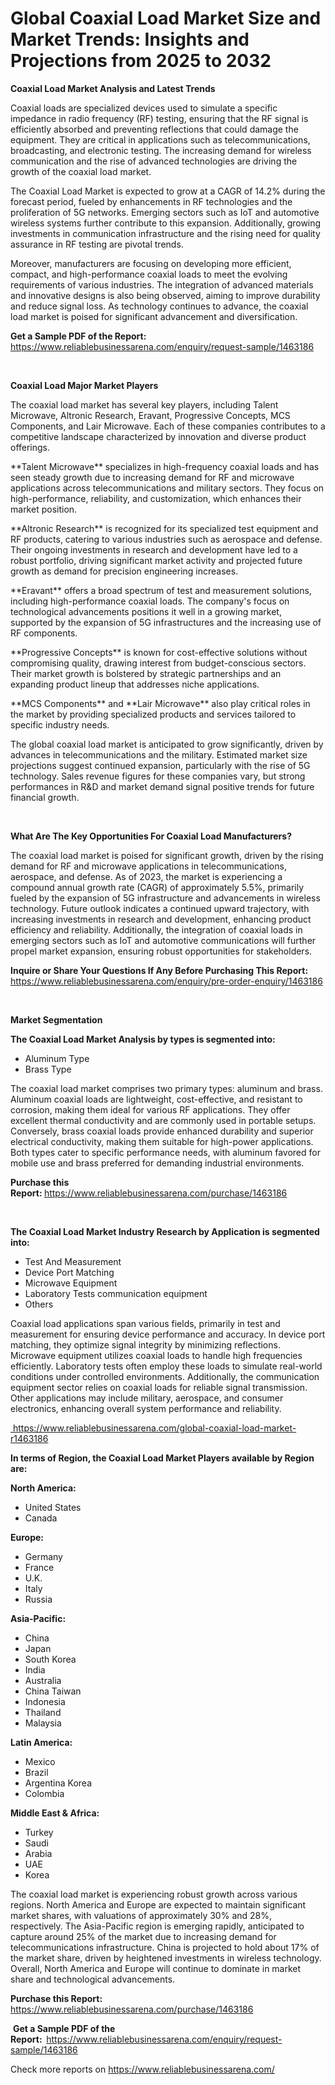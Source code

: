 <p><h1>Global Coaxial Load Market Size and Market Trends: Insights and Projections from 2025 to 2032</h1></p><p><strong>Coaxial Load Market Analysis and Latest Trends</strong></p>
<p><p>Coaxial loads are specialized devices used to simulate a specific impedance in radio frequency (RF) testing, ensuring that the RF signal is efficiently absorbed and preventing reflections that could damage the equipment. They are critical in applications such as telecommunications, broadcasting, and electronic testing. The increasing demand for wireless communication and the rise of advanced technologies are driving the growth of the coaxial load market.</p><p>The Coaxial Load Market is expected to grow at a CAGR of 14.2% during the forecast period, fueled by enhancements in RF technologies and the proliferation of 5G networks. Emerging sectors such as IoT and automotive wireless systems further contribute to this expansion. Additionally, growing investments in communication infrastructure and the rising need for quality assurance in RF testing are pivotal trends.</p><p>Moreover, manufacturers are focusing on developing more efficient, compact, and high-performance coaxial loads to meet the evolving requirements of various industries. The integration of advanced materials and innovative designs is also being observed, aiming to improve durability and reduce signal loss. As technology continues to advance, the coaxial load market is poised for significant advancement and diversification.</p></p>
<p><strong>Get a Sample PDF of the Report:&nbsp;</strong> <a href="https://www.reliablebusinessarena.com/enquiry/request-sample/1463186?utm_campaign=3569&utm_medium=2&utm_source=Github&utm_content=ia&utm_term=09042025&utm_id=coaxial-load">https://www.reliablebusinessarena.com/enquiry/request-sample/1463186</a></p>
<p>&nbsp;</p>
<p><strong>Coaxial Load Major Market Players</strong></p>
<p><p>The coaxial load market has several key players, including Talent Microwave, Altronic Research, Eravant, Progressive Concepts, MCS Components, and Lair Microwave. Each of these companies contributes to a competitive landscape characterized by innovation and diverse product offerings.</p><p>**Talent Microwave** specializes in high-frequency coaxial loads and has seen steady growth due to increasing demand for RF and microwave applications across telecommunications and military sectors. They focus on high-performance, reliability, and customization, which enhances their market position.</p><p>**Altronic Research** is recognized for its specialized test equipment and RF products, catering to various industries such as aerospace and defense. Their ongoing investments in research and development have led to a robust portfolio, driving significant market activity and projected future growth as demand for precision engineering increases.</p><p>**Eravant** offers a broad spectrum of test and measurement solutions, including high-performance coaxial loads. The company's focus on technological advancements positions it well in a growing market, supported by the expansion of 5G infrastructures and the increasing use of RF components.</p><p>**Progressive Concepts** is known for cost-effective solutions without compromising quality, drawing interest from budget-conscious sectors. Their market growth is bolstered by strategic partnerships and an expanding product lineup that addresses niche applications.</p><p>**MCS Components** and **Lair Microwave** also play critical roles in the market by providing specialized products and services tailored to specific industry needs.</p><p>The global coaxial load market is anticipated to grow significantly, driven by advances in telecommunications and the military. Estimated market size projections suggest continued expansion, particularly with the rise of 5G technology. Sales revenue figures for these companies vary, but strong performances in R&D and market demand signal positive trends for future financial growth.</p></p>
<p>&nbsp;</p>
<p><strong>What Are The Key Opportunities For Coaxial Load Manufacturers?</strong></p>
<p><p>The coaxial load market is poised for significant growth, driven by the rising demand for RF and microwave applications in telecommunications, aerospace, and defense. As of 2023, the market is experiencing a compound annual growth rate (CAGR) of approximately 5.5%, primarily fueled by the expansion of 5G infrastructure and advancements in wireless technology. Future outlook indicates a continued upward trajectory, with increasing investments in research and development, enhancing product efficiency and reliability. Additionally, the integration of coaxial loads in emerging sectors such as IoT and automotive communications will further propel market expansion, ensuring robust opportunities for stakeholders.</p></p>
<p><strong>Inquire or Share Your Questions If Any Before Purchasing This Report:</strong> <a href="https://www.reliablebusinessarena.com/enquiry/pre-order-enquiry/1463186?utm_campaign=3569&utm_medium=2&utm_source=Github&utm_content=ia&utm_term=09042025&utm_id=coaxial-load">https://www.reliablebusinessarena.com/enquiry/pre-order-enquiry/1463186</a></p>
<p>&nbsp;</p>
<p><strong>Market Segmentation</strong></p>
<p><strong>The Coaxial Load Market Analysis by types is segmented into:</strong></p>
<p><ul><li>Aluminum Type</li><li>Brass Type</li></ul></p>
<p><p>The coaxial load market comprises two primary types: aluminum and brass. Aluminum coaxial loads are lightweight, cost-effective, and resistant to corrosion, making them ideal for various RF applications. They offer excellent thermal conductivity and are commonly used in portable setups. Conversely, brass coaxial loads provide enhanced durability and superior electrical conductivity, making them suitable for high-power applications. Both types cater to specific performance needs, with aluminum favored for mobile use and brass preferred for demanding industrial environments.</p></p>
<p><strong>Purchase this Report:&nbsp;</strong><a href="https://www.reliablebusinessarena.com/purchase/1463186?utm_campaign=3569&utm_medium=2&utm_source=Github&utm_content=ia&utm_term=09042025&utm_id=coaxial-load">https://www.reliablebusinessarena.com/purchase/1463186</a></p>
<p>&nbsp;</p>
<p><strong>The Coaxial Load Market Industry Research by Application is segmented into:</strong></p>
<p><ul><li>Test And Measurement</li><li>Device Port Matching</li><li>Microwave Equipment</li><li>Laboratory Tests communication equipment</li><li>Others</li></ul></p>
<p><p>Coaxial load applications span various fields, primarily in test and measurement for ensuring device performance and accuracy. In device port matching, they optimize signal integrity by minimizing reflections. Microwave equipment utilizes coaxial loads to handle high frequencies efficiently. Laboratory tests often employ these loads to simulate real-world conditions under controlled environments. Additionally, the communication equipment sector relies on coaxial loads for reliable signal transmission. Other applications may include military, aerospace, and consumer electronics, enhancing overall system performance and reliability.</p></p>
<p><a href="https://www.reliablebusinessarena.com/global-coaxial-load-market-r1463186?utm_campaign=3569&utm_medium=2&utm_source=Github&utm_content=ia&utm_term=09042025&utm_id=coaxial-load">&nbsp;https://www.reliablebusinessarena.com/global-coaxial-load-market-r1463186</a></p>
<p><strong>In terms of Region, the Coaxial Load Market Players available by Region are:</strong></p>
<p>
    <p> <strong> North America: </strong>
        <ul>
            <li>United States</li>
            <li>Canada</li>
        </ul>
        </p> 
    <p> <strong> Europe: </strong>
        <ul>
            <li>Germany</li>
            <li>France</li>
            <li>U.K.</li>
            <li>Italy</li>
            <li>Russia</li>
        </ul>
        </p> 
    <p> <strong> Asia-Pacific: </strong>
        <ul>
            <li>China</li>
            <li>Japan</li>
            <li>South Korea</li>
            <li>India</li>
            <li>Australia</li>
            <li>China Taiwan</li>
            <li>Indonesia</li>
            <li>Thailand</li>
            <li>Malaysia</li>
        </ul>
        </p> 
    <p> <strong> Latin America: </strong>
        <ul>
            <li>Mexico</li>
            <li>Brazil</li>
            <li>Argentina Korea</li>
            <li>Colombia</li>
        </ul>
        </p> 
    <p> <strong> Middle East & Africa: </strong>
        <ul>
            <li>Turkey</li>
            <li>Saudi</li>
            <li>Arabia</li>
            <li>UAE</li>
            <li>Korea</li>
        </ul>
    </p>
    </p>
<p><p>The coaxial load market is experiencing robust growth across various regions. North America and Europe are expected to maintain significant market shares, with valuations of approximately 30% and 28%, respectively. The Asia-Pacific region is emerging rapidly, anticipated to capture around 25% of the market due to increasing demand for telecommunications infrastructure. China is projected to hold about 17% of the market share, driven by heightened investments in wireless technology. Overall, North America and Europe will continue to dominate in market share and technological advancements.</p></p>
<p><strong>Purchase this Report: </strong><a href="https://www.reliablebusinessarena.com/purchase/1463186?utm_campaign=3569&utm_medium=2&utm_source=Github&utm_content=ia&utm_term=09042025&utm_id=coaxial-load">https://www.reliablebusinessarena.com/purchase/1463186</a></p>
<p>&nbsp;<strong>Get a Sample PDF of the Report:&nbsp;&nbsp;</strong><a href="https://www.reliablebusinessarena.com/enquiry/request-sample/1463186?utm_campaign=3569&utm_medium=2&utm_source=Github&utm_content=ia&utm_term=09042025&utm_id=coaxial-load">https://www.reliablebusinessarena.com/enquiry/request-sample/1463186</a></p>
<p><strong></strong></p>
<p>Check more reports on <a href="https://www.reliablebusinessarena.com/?utm_campaign=3569&utm_medium=2&utm_source=Github&utm_content=ia&utm_term=09042025&utm_id=coaxial-load">https://www.reliablebusinessarena.com/</a></p>
